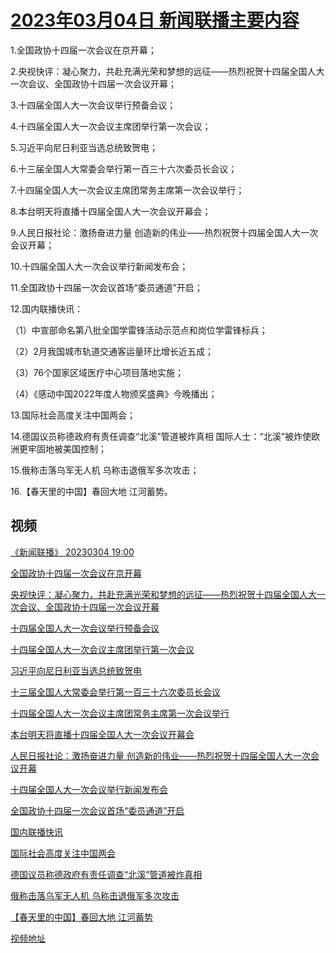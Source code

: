 # [2023年03月04日 新闻联播主要内容](https://tv.cctv.com/lm/xwlb/day/20230304.shtml)

1.全国政协十四届一次会议在京开幕；

2.央视快评：凝心聚力，共赴充满光荣和梦想的远征——热烈祝贺十四届全国人大一次会议、全国政协十四届一次会议开幕；

3.十四届全国人大一次会议举行预备会议；

4.十四届全国人大一次会议主席团举行第一次会议；

5.习近平向尼日利亚当选总统致贺电；

6.十三届全国人大常委会举行第一百三十六次委员长会议；

7.十四届全国人大一次会议主席团常务主席第一次会议举行；

8.本台明天将直播十四届全国人大一次会议开幕会；

9.人民日报社论：激扬奋进力量 创造新的伟业——热烈祝贺十四届全国人大一次会议开幕；

10.十四届全国人大一次会议举行新闻发布会；

11.全国政协十四届一次会议首场“委员通道”开启；

12.国内联播快讯：

（1）中宣部命名第八批全国学雷锋活动示范点和岗位学雷锋标兵；

（2）2月我国城市轨道交通客运量环比增长近五成；

（3）76个国家区域医疗中心项目落地实施；

（4）《感动中国2022年度人物颁奖盛典》今晚播出；

13.国际社会高度关注中国两会；

14.德国议员称德政府有责任调查“北溪”管道被炸真相 国际人士：“北溪”被炸使欧洲更牢固地被美国控制；

15.俄称击落乌军无人机 乌称击退俄军多次攻击；

16.【春天里的中国】春回大地 江河蓄势。

## 视频

[《新闻联播》 20230304 19:00](https://tv.cctv.com/2023/03/04/VIDEQedBL7dPMCo9Loh8n0Qh230304.shtml)

[全国政协十四届一次会议在京开幕](https://tv.cctv.com/2023/03/04/VIDEV700s82qkYsCXlWiWvDB230304.shtml)

[央视快评：凝心聚力，共赴充满光荣和梦想的远征——热烈祝贺十四届全国人大一次会议、全国政协十四届一次会议开幕](https://tv.cctv.com/2023/03/04/VIDEQvd174nevzZZiT893Vlj230304.shtml)

[十四届全国人大一次会议举行预备会议](https://tv.cctv.com/2023/03/04/VIDEWQMRYICX8BhBmmd9m2VG230304.shtml)

[十四届全国人大一次会议主席团举行第一次会议](https://tv.cctv.com/2023/03/04/VIDEg1hZoWfIVH2iNwceIG7h230304.shtml)

[习近平向尼日利亚当选总统致贺电](https://tv.cctv.com/2023/03/04/VIDE26p7cy6ntx6AzIBB894K230304.shtml)

[十三届全国人大常委会举行第一百三十六次委员长会议](https://tv.cctv.com/2023/03/04/VIDEshI2CcJ4LRRTuqMBiIct230304.shtml)

[十四届全国人大一次会议主席团常务主席第一次会议举行](https://tv.cctv.com/2023/03/04/VIDEO2kCAFPUF9KzaxeIR5IX230304.shtml)

[本台明天将直播十四届全国人大一次会议开幕会](https://tv.cctv.com/2023/03/04/VIDEyVYc42IreyuFiSS8gcK0230304.shtml)

[人民日报社论：激扬奋进力量 创造新的伟业——热烈祝贺十四届全国人大一次会议开幕](https://tv.cctv.com/2023/03/04/VIDEz1rIvD8wff5IZlFV4rpz230304.shtml)

[十四届全国人大一次会议举行新闻发布会](https://tv.cctv.com/2023/03/04/VIDELdHxCVR3YWPdEcw2uXMf230304.shtml)

[全国政协十四届一次会议首场“委员通道”开启](https://tv.cctv.com/2023/03/04/VIDE5ygG4xhYJE0LZ0Xiqf4g230304.shtml)

[国内联播快讯](https://tv.cctv.com/2023/03/04/VIDEv5kURh0BWmTeyqBlu8pm230304.shtml)

[国际社会高度关注中国两会](https://tv.cctv.com/2023/03/04/VIDEdDjaMM2neap1fJ4Y6CER230304.shtml)

[德国议员称德政府有责任调查“北溪”管道被炸真相](https://tv.cctv.com/2023/03/04/VIDEOSl8BDAzm8aRrivvBWEg230304.shtml)

[俄称击落乌军无人机 乌称击退俄军多次攻击](https://tv.cctv.com/2023/03/04/VIDERfxKXizlcl1S4plAwemX230304.shtml)

[【春天里的中国】春回大地 江河蓄势](https://tv.cctv.com/2023/03/04/VIDEcPWWvv49FAdYAZOPfuVB230304.shtml)

[视频地址](https://tv.cctv.com/lm/xwlb/day/20230304.shtml) 

